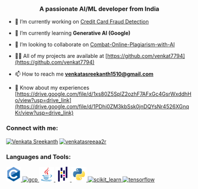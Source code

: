 <h3 align="center">A passionate AI/ML developer from India</h3>

- 🔭 I’m currently working on [Credit Card Fraud Detection](https://github.com/venkat7794/credit-card-fraud-detection.git)

- 🌱 I’m currently learning **Generative AI (Google)**

- 👯 I’m looking to collaborate on [Combat-Online-Plagiarism-with-AI](https://github.com/venkat7794/Combat-Online-Plagiarism-with-AI.git)

- 👨‍💻 All of my projects are available at [https://github.com/venkat7794](https://github.com/venkat7794)

- 📫 How to reach me **venkatasreekanth1510@gmail.com**

- 📄 Know about my experiences [https://drive.google.com/file/d/1xs80Z5SplZ2ozhF7AFxGc4GsrWxddhHo/view?usp=drive_link](https://drive.google.com/file/d/1PDhi0ZM3kbSsk0jnDQYsNr4526XGnqKr/view?usp=drive_link)

<h3 align="left">Connect with me:</h3>
<p align="left">
<a href="linkedin.com/in/venkata-sreekanth-8033982a1" target="blank"><img align="center" src="https://raw.githubusercontent.com/rahuldkjain/github-profile-readme-generator/master/src/images/icons/Social/linked-in-alt.svg" alt="Venkata Sreekanth" height="30" width="40" /></a>
<a href="https://auth.geeksforgeeks.org/user/venkatasreeaa2r" target="blank"><img align="center" src="https://raw.githubusercontent.com/rahuldkjain/github-profile-readme-generator/master/src/images/icons/Social/geeks-for-geeks.svg" alt="venkatasreeaa2r" height="30" width="40" /></a>
</p>

<h3 align="left">Languages and Tools:</h3>
<p align="left"> <a href="https://www.cprogramming.com/" target="_blank" rel="noreferrer"> <img src="https://raw.githubusercontent.com/devicons/devicon/master/icons/c/c-original.svg" alt="c" width="40" height="40"/> </a> <a href="https://cloud.google.com" target="_blank" rel="noreferrer"> <img src="https://www.vectorlogo.zone/logos/google_cloud/google_cloud-icon.svg" alt="gcp" width="40" height="40"/> </a> <a href="https://www.java.com" target="_blank" rel="noreferrer"> <img src="https://raw.githubusercontent.com/devicons/devicon/master/icons/java/java-original.svg" alt="java" width="40" height="40"/> </a> <a href="https://pandas.pydata.org/" target="_blank" rel="noreferrer"> <img src="https://raw.githubusercontent.com/devicons/devicon/2ae2a900d2f041da66e950e4d48052658d850630/icons/pandas/pandas-original.svg" alt="pandas" width="40" height="40"/> </a> <a href="https://www.python.org" target="_blank" rel="noreferrer"> <img src="https://raw.githubusercontent.com/devicons/devicon/master/icons/python/python-original.svg" alt="python" width="40" height="40"/> </a> <a href="https://scikit-learn.org/" target="_blank" rel="noreferrer"> <img src="https://upload.wikimedia.org/wikipedia/commons/0/05/Scikit_learn_logo_small.svg" alt="scikit_learn" width="40" height="40"/> </a> <a href="https://www.tensorflow.org" target="_blank" rel="noreferrer"> <img src="https://www.vectorlogo.zone/logos/tensorflow/tensorflow-icon.svg" alt="tensorflow" width="40" height="40"/> </a> </p>
